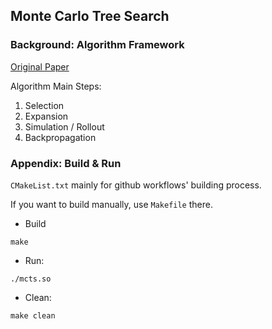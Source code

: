 ## Monte Carlo Tree Search
### Background: Algorithm Framework
[Original Paper](paper/CG2006.pdf)

Algorithm Main Steps:

1. Selection
2. Expansion
3. Simulation / Rollout
4. Backpropagation

### Appendix: Build & Run
`CMakeList.txt` mainly for github workflows' building process.

If you want to build manually, use `Makefile` there. 

* Build

```shell
make
```

* Run:

```shell
./mcts.so
```

* Clean:

```shell
make clean
```